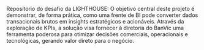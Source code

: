 Repositorio do desafio da LIGHTHOUSE:
O objetivo central deste projeto é demonstrar, de forma prática, como uma frente de BI pode converter dados transacionais brutos em insights estratégicos e acionáveis.
Através da exploração de KPIs, a solução visa fornecer à diretoria do BanVic uma ferramenta poderosa para otimizar decisões comerciais, operacionais e tecnológicas, gerando valor direto para o negócio.
